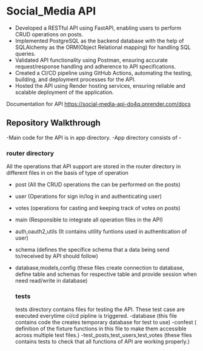 # Social_Media API
- Developed a RESTful API using FastAPI, enabling users to perform CRUD operations on posts.
- Implemented PostgreSQL as the backend database with the help of SQLAlchemy as the ORM(Object Relational mapping) for handling SQL queries.
- Validated API functionality using Postman, ensuring accurate request/response handling and adherence to API specifications.
- Created a CI/CD pipeline using GitHub Actions, automating the testing, building, and deployment processes for the API.
- Hosted the API using Render hosting services, ensuring reliable and scalable deployment of the application.

Documentation for API https://social-media-api-do4q.onrender.com/docs

## Repository Walkthrough
-Main code for the API is in app directory.
-App directory consists of -
### router directory
All the operations that API support are stored in the router directory in different files in on the basis of type of operation
- post (All the CRUD operations the can be performed on the posts)
- user (Operations for sign in/log in and authenticating user)
- votes (operations for casting and keeping track of votes on posts)
- main (Responsible to integrate all operation files in the API)
- auth,oauth2,utils (It contains utility funtions used in authentication of user)
- schema (defines the specifice schema that a data being send to/received by API  should follow)
- database,models,config  (these files create connection to database, define table and schemas for respective table and provide session when need read/write in database)

  ### tests
  tests directory contains files for testing the API. These test case are executed everytime ci/cd pipline is triggered.
  -database (this file contains code the creates  temporary database for test to use)
  -confest ( definition of the fixture functions in this file to make them accessible across multiple test files.)
  -test_posts,test_users,test_votes (these files contains tests to check that all functions of API are working properly.)
